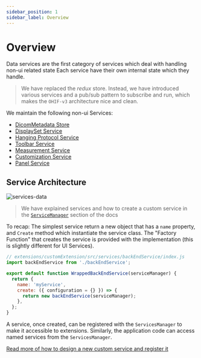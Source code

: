 ```yaml
---
sidebar_position: 1
sidebar_label: Overview
---
```


# Overview

Data services are the first category of services which deal with handling non-ui
related state Each service have their own internal state which they handle.

> We have replaced the _redux_ store. Instead, we have introduced various
> services and a pub/sub pattern to subscribe and run, which makes the `OHIF-v3`
> architecture nice and clean.

We maintain the following non-ui Services:

- [DicomMetadata Store](./../data/DicomMetadataStore.md)
- [DisplaySet Service](./../data/DisplaySetService.md)
- [Hanging Protocol Service](../data/HangingProtocolService.md)
- [Toolbar Service](../data/ToolBarService.md)
- [Measurement Service](../data/MeasurementService.md)
- [Customization Service](customization-service.md)
- [Panel Service](../data/PanelService.md)

## Service Architecture

![services-data](../../../assets/img/services-data.png)

> We have explained services and how to create a custom service in the
> [`ServiceManager`](../../managers/service.md) section of the docs

To recap: The simplest service return a new object that has a `name` property,
and `Create` method which instantiate the service class. The "Factory Function"
that creates the service is provided with the implementation (this is slightly
different for UI Services).

```js
// extensions/customExtension/src/services/backEndService/index.js
import backEndService from './backEndService';

export default function WrappedBackEndService(serviceManager) {
  return {
    name: 'myService',
    create: ({ configuration = {} }) => {
      return new backEndService(serviceManager);
    },
  };
}
```

A service, once created, can be registered with the `ServicesManager` to make it
accessible to extensions. Similarly, the application code can access named
services from the `ServicesManager`.

[Read more of how to design a new custom service and register it](../../managers/service.md)
